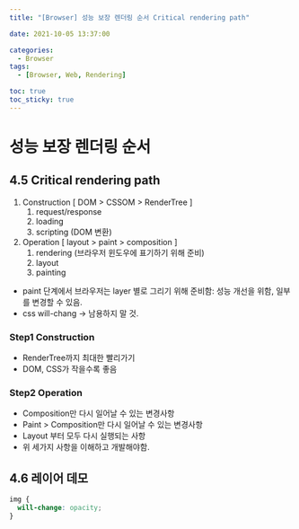 ```yaml
---
title: "[Browser] 성능 보장 렌더링 순서 Critical rendering path"

date: 2021-10-05 13:37:00

categories:
  - Browser
tags:
  - [Browser, Web, Rendering]

toc: true
toc_sticky: true
---
```


# 성능 보장 렌더링 순서

## 4.5 Critical rendering path

1. Construction [ DOM > CSSOM > RenderTree ]
   1. request/response
   1. loading
   1. scripting (DOM 변환)
1. Operation [ layout > paint > composition ]
   1. rendering (브라우저 윈도우에 표기하기 위해 준비)
   1. layout
   1. painting

- paint 단계에서 브라우저는 layer 별로 그리기 위해 준비함: 성능 개선을 위함, 일부를 변경할 수 있음.
- css will-chang -> 남용하지 말 것.

### Step1 Construction

- RenderTree까지 최대한 빨리가기
- DOM, CSS가 작을수록 좋음

### Step2 Operation

- Composition만 다시 일어날 수 있는 변경사항
- Paint > Composition만 다시 일어날 수 있는 변경사항
- Layout 부터 모두 다시 실행되는 사항
- 위 세가지 사항을 이해하고 개발해야함.

## 4.6 레이어 데모

```css
img {
  will-change: opacity;
}
```
